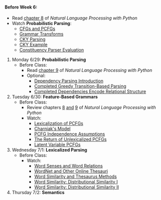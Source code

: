 #### Before Week 6:
+ Read [chapter 8](http://www.nltk.org/book_1ed/ch08.html) of _Natural Language Processing with Python_
+ Watch **Probabilistic Parsing**:
    * [CFGs and PCFGs](https://class.coursera.org/nlp/lecture/165)
    * [Grammar Transforms](https://class.coursera.org/nlp/lecture/166)
    * [CKY Parsing](https://class.coursera.org/nlp/lecture/167)
    * [CKY Example](https://class.coursera.org/nlp/lecture/168)
    * [Constituency Parser Evaluation](https://class.coursera.org/nlp/lecture/169)

1. Monday 6/29: **Probabilistic Parsing**
    - Before Class: 
        + Read [chapter 9](http://www.nltk.org/book_1ed/ch09.html) of _Natural Language Processing with Python_
        + Optional:
            * [Dependency Parsing Introduction](https://class.coursera.org/nlp/lecture/175)
            * [Completed Greedy Transition-Based Parsing](https://class.coursera.org/nlp/lecture/177)
            * [Completed Dependencies Encode Relational Structure](https://class.coursera.org/nlp/lecture/176)
2. Tuesday 6/30: **Feature-Based Grammars**
    - Before Class:
        + Review chapters [8](http://www.nltk.org/book_1ed/ch08.html) [and](http://www.nltk.org/book_1ed/ch08-extras.html) [9](http://www.nltk.org/book_1ed/ch09.html) of _Natural Language Processing with Python_
        + Watch:
            - [Lexicalization of PCFGs](https://class.coursera.org/nlp/lecture/170)
            - [Charniak's Model](https://class.coursera.org/nlp/lecture/171)
            - [PCFG Independence Assumptions](https://class.coursera.org/nlp/lecture/172)
            - [The Return of Unlexicalized PCFGs](https://class.coursera.org/nlp/lecture/173)
            - [Latent Variable PCFGs](https://class.coursera.org/nlp/lecture/174)
3. Wednesday 7/1: **Lexicalized Parsing**
    - Before Class:
        + Watch:
            * [Word Senses and Word Relations](https://class.coursera.org/nlp/lecture/151)
            * [WordNet and Other Online Thesauri](https://class.coursera.org/nlp/lecture/152)
            * [Word Similarity and Thesaurus Methods](https://class.coursera.org/nlp/lecture/160)
            * [Word Similarity: Distributional Similarity I](https://class.coursera.org/nlp/lecture/153)
            * [Word Similarity: Distributional Similarity II](https://class.coursera.org/nlp/lecture/154)
4. Thursday 7/2: **Semantics**
